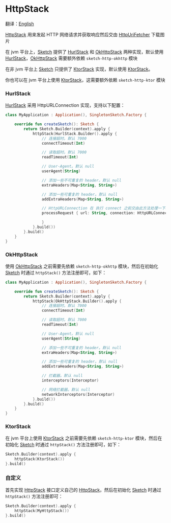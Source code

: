 # HttpStack

翻译：[English](http.md)

[HttpStack] 用来发起 HTTP 网络请求并获取响应然后交由 [HttpUriFetcher] 下载图片

在 jvm 平台上，[Sketch] 提供了 [HurlStack] 和 [OkHttpStack]
两种实现，默认使用 [HurlStack]，[OkHttpStack] 需要额外依赖 `sketch-http-okhttp` 模块

在非 jvm 平台上 [Sketch] 只提供了 [KtorStack] 实现，默认使用 [KtorStack]。

你也可以在 jvm 平台上使用 [KtorStack]，这需要额外依赖 `sketch-http-ktor` 模块

### HurlStack

[HurlStack] 采用 HttpURLConnection 实现，支持以下配置：

```kotlin
class MyApplication : Application(), SingletonSketch.Factory {

    override fun createSketch(): Sketch {
        return Sketch.Builder(context).apply {
            httpStack(HurlStack.Builder().apply {
                // 连接超时。默认 7000
                connectTimeout(Int)

                // 读取超时。默认 7000
                readTimeout(Int)

                // User-Agent。默认 null
                userAgent(String)

                // 添加一些不可重复的 header。默认 null
                extraHeaders(Map<String, String>)

                // 添加一些可重复的 header。默认 null
                addExtraHeaders(Map<String, String>)

                // HttpURLConnection 在 执行 connect 之前交由此方法处理一下。默认 null
                processRequest { url: String, connection: HttpURLConnection ->

                }
            }.build())
        }.build()
    }
}
```

### OkHttpStack

使用 [OkHttpStack] 之前需要先依赖 `sketch-http-okhttp` 模块，然后在初始化 [Sketch] 时通过 `httpStack()`
方法注册即可，如下：

```kotlin
class MyApplication : Application(), SingletonSketch.Factory {

    override fun createSketch(): Sketch {
        return Sketch.Builder(context).apply {
            httpStack(OkHttpStack.Builder().apply {
                // 连接超时。默认 7000
                connectTimeout(Int)

                // 读取超时。默认 7000
                readTimeout(Int)

                // User-Agent。默认 null
                userAgent(String)

                // 添加一些不可重复的 header。默认 null
                extraHeaders(Map<String, String>)

                // 添加一些可重复的 header。默认 null
                addExtraHeaders(Map<String, String>)

                // 拦截器。默认 null
                interceptors(Interceptor)

                // 网络拦截器。默认 null
                networkInterceptors(Interceptor)
            }.build())
        }.build()
    }
}
```

### KtorStack

在 jvm 平台上使用 [KtorStack] 之前需要先依赖 `sketch-http-ktor` 模块，然后在初始化 [Sketch]
时通过 `httpStack()` 方法注册即可，如下：

```kotlin
Sketch.Builder(context).apply {
    httpStack(KtorStack())
}.build()
```

### 自定义

首先实现 [HttpStack] 接口定义自己的 [HttpStack]，然后在初始化 [Sketch] 时通过 `httpStack()` 方法注册即可：

```kotlin
Sketch.Builder(context).apply {
    httpStack(MyHttpStack())
}.build()
```

[HttpStack]: ../../sketch-http-core/src/commonMain/kotlin/com/github/panpf/sketch/http/HttpStack.kt

[HurlStack]: ../../sketch-http-core/src/jvmCommonMain/kotlin/com/github/panpf/sketch/http/HurlStack.kt

[OkHttpStack]: ../../sketch-http-okhttp/src/commonMain/kotlin/com/github/panpf/sketch/http/OkHttpStack.kt

[KtorStack]: ../../sketch-http-ktor/src/commonMain/kotlin/com/github/panpf/sketch/http/KtorStack.kt

[HttpUriFetcher]: ../../sketch-core/src/commonMain/kotlin/com/github/panpf/sketch/fetch/HttpUriFetcher.kt

[Sketch]: ../../sketch-core/src/commonMain/kotlin/com/github/panpf/sketch/Sketch.common.kt